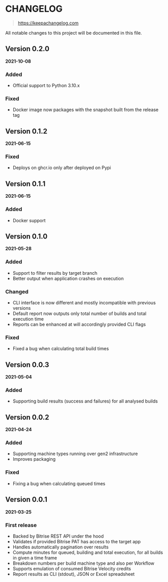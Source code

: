 # CHANGELOG
> https://keepachangelog.com

All notable changes to this project will be documented in this file.

## Version 0.2.0
**2021-10-08**

### Added
- Official support to Python 3.10.x

### Fixed
- Docker image now packages with the snapshot built from the release tag

## Version 0.1.2
**2021-06-15**

### Fixed
- Deploys on ghcr.io only after deployed on Pypi

## Version 0.1.1
**2021-06-15**

### Added
- Docker support

## Version 0.1.0
**2021-05-28**

### Added
- Support to filter results by target branch
- Better output when application crashes on execution

### Changed
- CLI interface is now different and mostly incompatible with previous versions
- Default report now outputs only total number of builds and total execution time
- Reports can be enhanced at will accordingly provided CLI flags

### Fixed
- Fixed a bug when calculating total build times

## Version 0.0.3
**2021-05-04**

### Added
- Supporting build results (success and failures) for all analysed builds

## Version 0.0.2
**2021-04-24**

### Added
- Supporting machine types running over gen2 infrastructure
- Improves packaging

### Fixed
- Fixing a bug when calculating queued times


## Version 0.0.1
**2021-03-25**

### First release

- Backed by Bitrise REST API under the hood
- Validates if provided Bitrise PAT has access to the target app
- Handles automatically pagination over results
- Compute minutes for queued, building and total execution, for all builds in given a time frame
- Breakdown numbers per build machine type and also per Workflow
- Supports emulation of consumed Bitrise Velocity credits
- Report results as CLI (stdout), JSON or Excel spreadsheet
